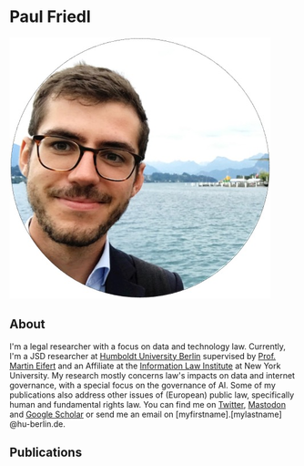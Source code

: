 # Paul Friedl
![Me (Paul Friedl)](/profile.jpg)
## About
I'm a legal researcher with a focus on data and technology law. Currently, I'm a JSD researcher at [Humboldt University Berlin](https://www.rewi.hu-berlin.de/en/lf/oe/rhp/dynaminthome) supervised by [Prof. Martin Eifert](https://www.bundesverfassungsgericht.de/DE/Richter/Erster-Senat/BVR-Prof-Dr-Eifert/bvr-prof-dr-eifert_node.html) and an Affiliate at the [Information Law Institute](https://www.law.nyu.edu/centers/ili) at New York University. My research mostly concerns law's impacts on data and internet governance, with a special focus on the governance of AI. Some of my publications also address other issues of (European) public law, specifically human and fundamental rights law.
You can find me on [Twitter](https://twitter.com/paulfriedl4), [Mastodon](https://mastodon.social/@paulfriedl) and [Google Scholar](https://scholar.google.de/citations?user=Qtv_oL0AAAAJ&hl=de) or send me an email on [myfirstname].[mylastname] @hu-berlin.de.

## Publications
